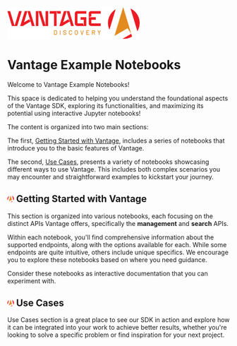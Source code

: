 <img src="../assets/vantage_logo.png" title="Vantage Discovery Logo" width="300"/></br>

# Vantage Example Notebooks

Welcome to Vantage Example Notebooks!

This space is dedicated to helping you understand the foundational aspects of the Vantage SDK, exploring its functionalities, and maximizing its potential using interactive Jupyter notebooks!

The content is organized into two main sections:

The first, [Getting Started with Vantage](./getting_started), includes a series of notebooks that introduce you to the basic features of Vantage.

The second, [Use Cases](./use_cases), presents a variety of notebooks showcasing different ways to use Vantage. This includes both complex scenarios you may encounter and straightforward examples to kickstart your journey.

## <img src="../assets/vantage_logo_small.png" title="Vantage Discovery Logo" width="15"/> Getting Started with Vantage

This section is organized into various notebooks, each focusing on the distinct APIs Vantage offers, specifically the **management** and **search** APIs.

Within each notebook, you'll find comprehensive information about the supported endpoints, along with the options available for each. While some endpoints are quite intuitive, others include unique specifics. We encourage you to explore these notebooks based on where you need guidance.

Consider these notebooks as interactive documentation that you can experiment with.

## <img src="../assets/vantage_logo_small.png" title="Vantage Discovery Logo" width="15"/> Use Cases

Use Cases section is a great place to see our SDK in action and explore how it can be integrated into your work to achieve better results, whether you're looking to solve a specific problem or find inspiration for your next project.
